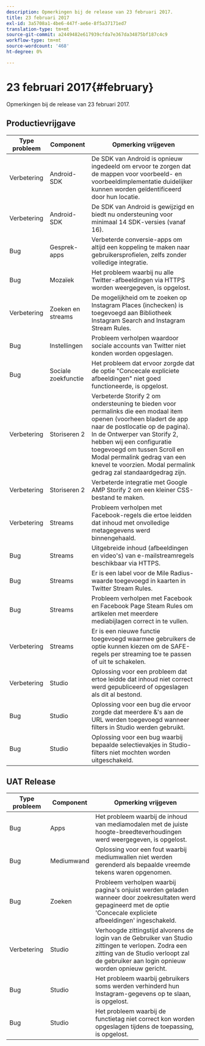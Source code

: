 ```yaml
---
description: Opmerkingen bij de release van 23 februari 2017.
title: 23 februari 2017
exl-id: 3a5708a1-4be6-447f-ae6e-8f5a37171ed7
translation-type: tm+mt
source-git-commit: a2449482e617939cfda7e367da34875bf187c4c9
workflow-type: tm+mt
source-wordcount: '468'
ht-degree: 0%

---
```


# 23 februari 2017{#february}

Opmerkingen bij de release van 23 februari 2017.

## Productievrijgave

| **Type probleem** | **Component** | **Opmerking vrijgeven** |
|---|---|---|
| Verbetering | Android-SDK | De SDK van Android is opnieuw ingedeeld om ervoor te zorgen dat de mappen voor voorbeeld- en voorbeeldimplementatie duidelijker kunnen worden geïdentificeerd door hun locatie. |
| Verbetering | Android-SDK | De SDK van Android is gewijzigd en biedt nu ondersteuning voor minimaal 14 SDK-versies (vanaf 16). |
| Bug | Gesprek-apps | Verbeterde conversie-apps om altijd een koppeling te maken naar gebruikersprofielen, zelfs zonder volledige integratie. |
| Bug | Mozaïek | Het probleem waarbij nu alle Twitter-afbeeldingen via HTTPS worden weergegeven, is opgelost. |
| Verbetering | Zoeken en streams | De mogelijkheid om te zoeken op Instagram Places (inchecken) is toegevoegd aan Bibliotheek Instagram Search and Instagram Stream Rules. |
| Bug | Instellingen | Probleem verholpen waardoor sociale accounts van Twitter niet konden worden opgeslagen. |
| Bug | Sociale zoekfunctie | Het probleem dat ervoor zorgde dat de optie &quot;Concecale expliciete afbeeldingen&quot; niet goed functioneerde, is opgelost. |
| Verbetering | Storiseren 2 | Verbeterde Storify 2 om ondersteuning te bieden voor permalinks die een modaal item openen (voorheen bladert de app naar de postlocatie op de pagina). In de Ontwerper van Storify 2, hebben wij een configuratie toegevoegd om tussen Scroll en Modal permalink gedrag van een knevel te voorzien. Modal permalink gedrag zal standaardgedrag zijn. |
| Verbetering | Storiseren 2 | Verbeterde integratie met Google AMP Storify 2 om een kleiner CSS-bestand te maken. |
| Verbetering | Streams | Probleem verholpen met Facebook-regels die ertoe leidden dat inhoud met onvolledige metagegevens werd binnengehaald. |
| Bug | Streams | Uitgebreide inhoud (afbeeldingen en video&#39;s) van e-mailstreamregels beschikbaar via HTTPS. |
| Bug | Streams | Er is een label voor de Mile Radius-waarde toegevoegd in kaarten in Twitter Stream Rules. |
| Bug | Streams | Probleem verholpen met Facebook en Facebook Page Steam Rules om artikelen met meerdere mediabijlagen correct in te vullen. |
| Verbetering | Streams | Er is een nieuwe functie toegevoegd waarmee gebruikers de optie kunnen kiezen om de SAFE-regels per streaming toe te passen of uit te schakelen. |
| Verbetering | Studio | Oplossing voor een probleem dat ertoe leidde dat inhoud niet correct werd gepubliceerd of opgeslagen als dit al bestond. |
| Bug | Studio | Oplossing voor een bug die ervoor zorgde dat meerdere &amp;&#39;s aan de URL werden toegevoegd wanneer filters in Studio werden gebruikt. |
| Bug | Studio | Oplossing voor een bug waarbij bepaalde selectievakjes in Studio-filters niet mochten worden uitgeschakeld. |

## UAT Release

| **Type probleem** | **Component** | **Opmerking vrijgeven** |
|---|---|---|
| Bug | Apps | Het probleem waarbij de inhoud van mediamodalen met de juiste hoogte-breedteverhoudingen werd weergegeven, is opgelost. |
| Bug | Mediumwand | Oplossing voor een fout waarbij mediumwallen niet werden gerenderd als bepaalde vreemde tekens waren opgenomen. |
| Bug | Zoeken | Probleem verholpen waarbij pagina&#39;s onjuist werden geladen wanneer door zoekresultaten werd gepagineerd met de optie &#39;Concecale expliciete afbeeldingen&#39; ingeschakeld. |
| Verbetering | Studio | Verhoogde zittingstijd alvorens de login van de Gebruiker van Studio zittingen te verlopen. Zodra een zitting van de Studio verloopt zal de gebruiker aan login opnieuw worden opnieuw gericht. |
| Bug | Studio | Het probleem waarbij gebruikers soms werden verhinderd hun Instagram-gegevens op te slaan, is opgelost. |
| Bug | Studio | Het probleem waarbij de functietag niet correct kon worden opgeslagen tijdens de toepassing, is opgelost. |
